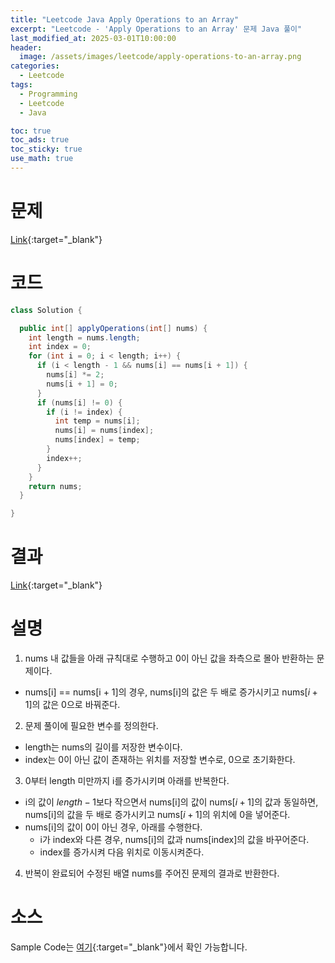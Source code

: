 ```yaml
---
title: "Leetcode Java Apply Operations to an Array"
excerpt: "Leetcode - 'Apply Operations to an Array' 문제 Java 풀이"
last_modified_at: 2025-03-01T10:00:00
header:
  image: /assets/images/leetcode/apply-operations-to-an-array.png
categories:
  - Leetcode
tags:
  - Programming
  - Leetcode
  - Java

toc: true
toc_ads: true
toc_sticky: true
use_math: true
---
```

# 문제
[Link](https://leetcode.com/problems/apply-operations-to-an-array/){:target="_blank"}

# 코드
```java
class Solution {

  public int[] applyOperations(int[] nums) {
    int length = nums.length;
    int index = 0;
    for (int i = 0; i < length; i++) {
      if (i < length - 1 && nums[i] == nums[i + 1]) {
        nums[i] *= 2;
        nums[i + 1] = 0;
      }
      if (nums[i] != 0) {
        if (i != index) {
          int temp = nums[i];
          nums[i] = nums[index];
          nums[index] = temp;
        }
        index++;
      }
    }
    return nums;
  }

}
```

# 결과
[Link](https://leetcode.com/problems/apply-operations-to-an-array/submissions/1558653840/){:target="_blank"}

# 설명
1. nums 내 값들을 아래 규칙대로 수행하고 0이 아닌 값을 좌측으로 몰아 반환하는 문제이다.
- nums[i] == nums[i + 1]의 경우, nums[i]의 값은 두 배로 증가시키고 nums[$i + 1$]의 값은 0으로 바꿔준다.

2. 문제 풀이에 필요한 변수를 정의한다.
- length는 nums의 길이를 저장한 변수이다.
- index는 0이 아닌 값이 존재하는 위치를 저장할 변수로, 0으로 초기화한다.

3. 0부터 length 미만까지 i를 증가시키며 아래를 반복한다.
- i의 값이 $length - 1$보다 작으면서 nums[i]의 값이 nums[$i + 1$]의 값과 동일하면, nums[i]의 값을 두 배로 증가시키고 nums[$i + 1$]의 위치에 0을 넣어준다.
- nums[i]의 값이 0이 아닌 경우, 아래를 수행한다.
  - i가 index와 다른 경우, nums[i]의 값과 nums[index]의 값을 바꾸어준다.
  - index를 증가시켜 다음 위치로 이동시켜준다.

4. 반복이 완료되어 수정된 배열 nums를 주어진 문제의 결과로 반환한다.

# 소스
Sample Code는 [여기](https://github.com/GracefulSoul/leetcode/blob/master/src/main/java/gracefulsoul/problems/ApplyOperationsToAnArray.java){:target="_blank"}에서 확인 가능합니다.